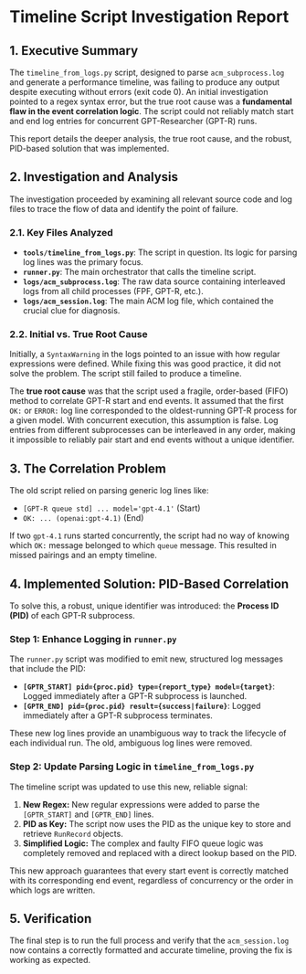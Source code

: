 # Timeline Script Investigation Report

## 1. Executive Summary

The `timeline_from_logs.py` script, designed to parse `acm_subprocess.log` and generate a performance timeline, was failing to produce any output despite executing without errors (exit code 0). An initial investigation pointed to a regex syntax error, but the true root cause was a **fundamental flaw in the event correlation logic**. The script could not reliably match start and end log entries for concurrent GPT-Researcher (GPT-R) runs.

This report details the deeper analysis, the true root cause, and the robust, PID-based solution that was implemented.

## 2. Investigation and Analysis

The investigation proceeded by examining all relevant source code and log files to trace the flow of data and identify the point of failure.

### 2.1. Key Files Analyzed
- **`tools/timeline_from_logs.py`**: The script in question. Its logic for parsing log lines was the primary focus.
- **`runner.py`**: The main orchestrator that calls the timeline script.
- **`logs/acm_subprocess.log`**: The raw data source containing interleaved logs from all child processes (FPF, GPT-R, etc.).
- **`logs/acm_session.log`**: The main ACM log file, which contained the crucial clue for diagnosis.

### 2.2. Initial vs. True Root Cause

Initially, a `SyntaxWarning` in the logs pointed to an issue with how regular expressions were defined. While fixing this was good practice, it did not solve the problem. The script still failed to produce a timeline.

The **true root cause** was that the script used a fragile, order-based (FIFO) method to correlate GPT-R start and end events. It assumed that the first `OK:` or `ERROR:` log line corresponded to the oldest-running GPT-R process for a given model. With concurrent execution, this assumption is false. Log entries from different subprocesses can be interleaved in any order, making it impossible to reliably pair start and end events without a unique identifier.

## 3. The Correlation Problem

The old script relied on parsing generic log lines like:
- `[GPT-R queue std] ... model='gpt-4.1'` (Start)
- `OK: ... (openai:gpt-4.1)` (End)

If two `gpt-4.1` runs started concurrently, the script had no way of knowing which `OK:` message belonged to which `queue` message. This resulted in missed pairings and an empty timeline.

## 4. Implemented Solution: PID-Based Correlation

To solve this, a robust, unique identifier was introduced: the **Process ID (PID)** of each GPT-R subprocess.

### Step 1: Enhance Logging in `runner.py`

The `runner.py` script was modified to emit new, structured log messages that include the PID:
- **`[GPTR_START] pid={proc.pid} type={report_type} model={target}`**: Logged immediately after a GPT-R subprocess is launched.
- **`[GPTR_END] pid={proc.pid} result={success|failure}`**: Logged immediately after a GPT-R subprocess terminates.

These new log lines provide an unambiguous way to track the lifecycle of each individual run. The old, ambiguous log lines were removed.

### Step 2: Update Parsing Logic in `timeline_from_logs.py`

The timeline script was updated to use this new, reliable signal:
1.  **New Regex:** New regular expressions were added to parse the `[GPTR_START]` and `[GPTR_END]` lines.
2.  **PID as Key:** The script now uses the PID as the unique key to store and retrieve `RunRecord` objects.
3.  **Simplified Logic:** The complex and faulty FIFO queue logic was completely removed and replaced with a direct lookup based on the PID.

This new approach guarantees that every start event is correctly matched with its corresponding end event, regardless of concurrency or the order in which logs are written.

## 5. Verification

The final step is to run the full process and verify that the `acm_session.log` now contains a correctly formatted and accurate timeline, proving the fix is working as expected.
